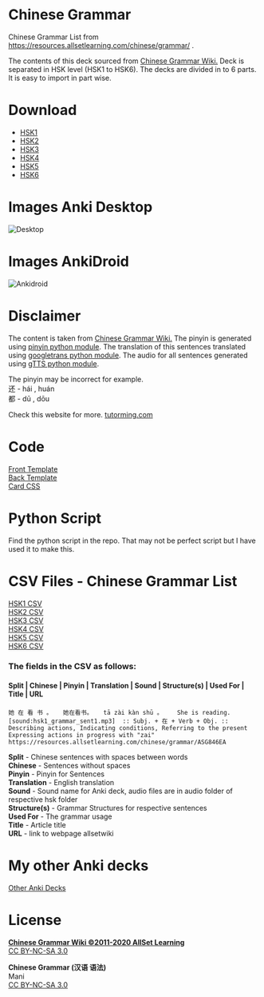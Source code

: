 # Chinese Grammar
 Chinese Grammar List from https://resources.allsetlearning.com/chinese/grammar/  . 

The contents of this deck sourced from <a href="https://resources.allsetlearning.com/chinese/grammar/">Chinese Grammar Wiki.</a>
Deck is separated in HSK level (HSK1 to HSK6). 
The decks are divided in to 6 parts. It is easy to import in part wise.

# Download
- [HSK1](https://ankiweb.net/shared/info/551486109)
- [HSK2](https://ankiweb.net/shared/info/1526210323)
- [HSK3](https://ankiweb.net/shared/info/1248498506)
- [HSK4](https://ankiweb.net/shared/info/1705122553)
- [HSK5](https://ankiweb.net/shared/info/1395037365)
- [HSK6](https://ankiweb.net/shared/info/2120672269)

# Images Anki Desktop
![Desktop](https://github.com/infinyte7/Chinese-Grammar/blob/master/Images/anki_desktop.png)

# Images AnkiDroid
![Ankidroid](https://github.com/infinyte7/Chinese-Grammar/blob/master/Images/anki_mobile.png)

# Disclaimer
The content is taken from  <a href="https://resources.allsetlearning.com/chinese/grammar/">Chinese Grammar Wiki.</a> The pinyin is generated using <a href="https://pypi.org/project/pinyin/">pinyin python module</a>. The translation of this sentences translated using <a href="https://pypi.org/project/googletrans/">googletrans python module</a>. The audio for all sentences generated using <a href="https://pypi.org/project/gTTS/">gTTS python module</a>.

The pinyin may be incorrect for example.
<br>还 - hái , huán
<br>都 - dū , dōu

Check this website for more. <a href="http://blog.tutorming.com/mandarin-chinese-learning-tips/chinese-characters-with-various-pronunciations">tutorming.com</a>

# Code
[Front Template](https://github.com/infinyte7/Chinese-Grammar/blob/master/Anki%20Deck/front_card.html)
<br>[Back Template](https://github.com/infinyte7/Chinese-Grammar/blob/master/Anki%20Deck/back_card.html)
<br>[Card CSS](https://github.com/infinyte7/Chinese-Grammar/blob/master/Anki%20Deck/card.css)

# Python Script
Find the python script in the repo.
That may not be perfect script but I have used it to make this.

# CSV Files - Chinese Grammar List
[HSK1 CSV](https://github.com/infinyte7/Chinese-Grammar/blob/master/CSV%20Files%20HSK1%20-%20HSK6/hsk1.csv)
<br>[HSK2 CSV](https://github.com/infinyte7/Chinese-Grammar/blob/master/CSV%20Files%20HSK1%20-%20HSK6/hsk2.csv)
<br>[HSK3 CSV](https://github.com/infinyte7/Chinese-Grammar/blob/master/CSV%20Files%20HSK1%20-%20HSK6/hsk3.csv)
<br>[HSK4 CSV](https://github.com/infinyte7/Chinese-Grammar/blob/master/CSV%20Files%20HSK1%20-%20HSK6/hsk4.csv)
<br>[HSK5 CSV](https://github.com/infinyte7/Chinese-Grammar/blob/master/CSV%20Files%20HSK1%20-%20HSK6/hsk5.csv)
<br>[HSK6 CSV](https://github.com/infinyte7/Chinese-Grammar/blob/master/CSV%20Files%20HSK1%20-%20HSK6/hsk6.csv)

### The fields in the CSV as follows:

#### Split | Chinese | Pinyin | Translation | Sound | Structure(s) | Used For | Title | URL

```
她 在 看 书 。	她在看书。	tā zài kàn shū 。	She is reading.	[sound:hsk1_grammar_sent1.mp3]	:: Subj. + 在 + Verb + Obj. ::	Describing actions, Indicating conditions, Referring to the present	Expressing actions in progress with "zai"	https://resources.allsetlearning.com/chinese/grammar/ASG846EA
```

<b>Split</b> - Chinese sentences with spaces between words
<br><b>Chinese</b> - Sentences without spaces
<br><b>Pinyin</b> - Pinyin for Sentences
<br><b>Translation</b> - English translation
<br><b>Sound</b> - Sound name for Anki deck, audio files are in audio folder of respective hsk folder
<br><b>Structure(s)</b> - Grammar Structures for respective sentences 
<br><b>Used For</b> - The grammar usage
<br><b>Title</b> - Article title 
<br><b>URL</b> - link to webpage allsetwiki

# My other Anki decks
[Other Anki Decks](https://ankiweb.net/shared/byauthor/2120672269)

# License
<b>[Chinese Grammar Wiki ©2011-2020 AllSet Learning](https://resources.allsetlearning.com/chinese/grammar/Chinese%20Grammar%20Wiki:Copyrights)</b>
<br>[CC BY-NC-SA 3.0](https://creativecommons.org/licenses/by-nc-sa/3.0/)

<b>Chinese Grammar (汉语 语法)</b>
<br>Mani
<br>[CC BY-NC-SA 3.0](https://creativecommons.org/licenses/by-nc-sa/3.0/)
